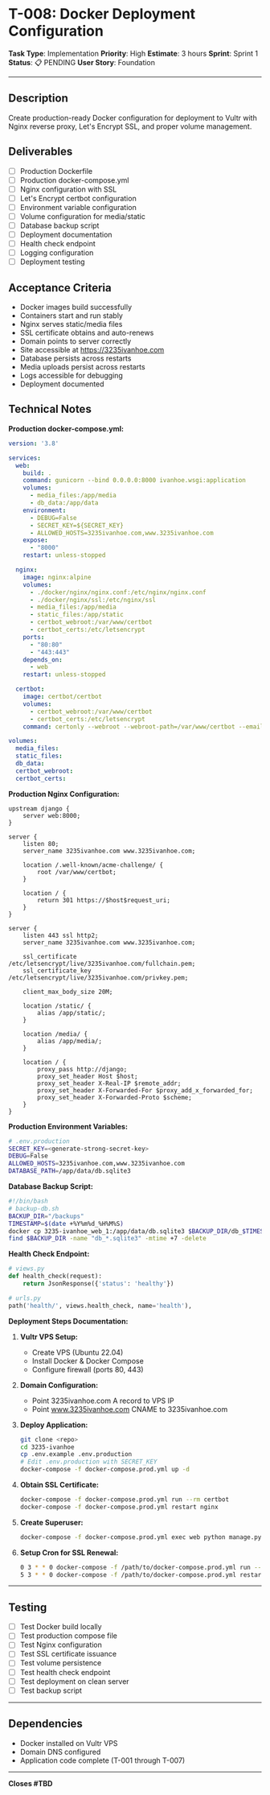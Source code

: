 # T-008: Docker Deployment Configuration

**Task Type**: Implementation
**Priority**: High
**Estimate**: 3 hours
**Sprint**: Sprint 1
**Status**: 📋 PENDING
**User Story**: Foundation

---

## Description

Create production-ready Docker configuration for deployment to Vultr with Nginx reverse proxy, Let's Encrypt SSL, and proper volume management.

## Deliverables

- [ ] Production Dockerfile
- [ ] Production docker-compose.yml
- [ ] Nginx configuration with SSL
- [ ] Let's Encrypt certbot configuration
- [ ] Environment variable configuration
- [ ] Volume configuration for media/static
- [ ] Database backup script
- [ ] Deployment documentation
- [ ] Health check endpoint
- [ ] Logging configuration
- [ ] Deployment testing

## Acceptance Criteria

- Docker images build successfully
- Containers start and run stably
- Nginx serves static/media files
- SSL certificate obtains and auto-renews
- Domain points to server correctly
- Site accessible at https://3235ivanhoe.com
- Database persists across restarts
- Media uploads persist across restarts
- Logs accessible for debugging
- Deployment documented

## Technical Notes

**Production docker-compose.yml:**
```yaml
version: '3.8'

services:
  web:
    build: .
    command: gunicorn --bind 0.0.0.0:8000 ivanhoe.wsgi:application
    volumes:
      - media_files:/app/media
      - db_data:/app/data
    environment:
      - DEBUG=False
      - SECRET_KEY=${SECRET_KEY}
      - ALLOWED_HOSTS=3235ivanhoe.com,www.3235ivanhoe.com
    expose:
      - "8000"
    restart: unless-stopped

  nginx:
    image: nginx:alpine
    volumes:
      - ./docker/nginx/nginx.conf:/etc/nginx/nginx.conf
      - ./docker/nginx/ssl:/etc/nginx/ssl
      - media_files:/app/media
      - static_files:/app/static
      - certbot_webroot:/var/www/certbot
      - certbot_certs:/etc/letsencrypt
    ports:
      - "80:80"
      - "443:443"
    depends_on:
      - web
    restart: unless-stopped

  certbot:
    image: certbot/certbot
    volumes:
      - certbot_webroot:/var/www/certbot
      - certbot_certs:/etc/letsencrypt
    command: certonly --webroot --webroot-path=/var/www/certbot --email your@email.com --agree-tos --no-eff-email -d 3235ivanhoe.com -d www.3235ivanhoe.com

volumes:
  media_files:
  static_files:
  db_data:
  certbot_webroot:
  certbot_certs:
```

**Production Nginx Configuration:**
```nginx
upstream django {
    server web:8000;
}

server {
    listen 80;
    server_name 3235ivanhoe.com www.3235ivanhoe.com;

    location /.well-known/acme-challenge/ {
        root /var/www/certbot;
    }

    location / {
        return 301 https://$host$request_uri;
    }
}

server {
    listen 443 ssl http2;
    server_name 3235ivanhoe.com www.3235ivanhoe.com;

    ssl_certificate /etc/letsencrypt/live/3235ivanhoe.com/fullchain.pem;
    ssl_certificate_key /etc/letsencrypt/live/3235ivanhoe.com/privkey.pem;

    client_max_body_size 20M;

    location /static/ {
        alias /app/static/;
    }

    location /media/ {
        alias /app/media/;
    }

    location / {
        proxy_pass http://django;
        proxy_set_header Host $host;
        proxy_set_header X-Real-IP $remote_addr;
        proxy_set_header X-Forwarded-For $proxy_add_x_forwarded_for;
        proxy_set_header X-Forwarded-Proto $scheme;
    }
}
```

**Production Environment Variables:**
```bash
# .env.production
SECRET_KEY=<generate-strong-secret-key>
DEBUG=False
ALLOWED_HOSTS=3235ivanhoe.com,www.3235ivanhoe.com
DATABASE_PATH=/app/data/db.sqlite3
```

**Database Backup Script:**
```bash
#!/bin/bash
# backup-db.sh
BACKUP_DIR="/backups"
TIMESTAMP=$(date +%Y%m%d_%H%M%S)
docker cp 3235-ivanhoe_web_1:/app/data/db.sqlite3 $BACKUP_DIR/db_$TIMESTAMP.sqlite3
find $BACKUP_DIR -name "db_*.sqlite3" -mtime +7 -delete
```

**Health Check Endpoint:**
```python
# views.py
def health_check(request):
    return JsonResponse({'status': 'healthy'})

# urls.py
path('health/', views.health_check, name='health'),
```

**Deployment Steps Documentation:**

1. **Vultr VPS Setup:**
   - Create VPS (Ubuntu 22.04)
   - Install Docker & Docker Compose
   - Configure firewall (ports 80, 443)

2. **Domain Configuration:**
   - Point 3235ivanhoe.com A record to VPS IP
   - Point www.3235ivanhoe.com CNAME to 3235ivanhoe.com

3. **Deploy Application:**
   ```bash
   git clone <repo>
   cd 3235-ivanhoe
   cp .env.example .env.production
   # Edit .env.production with SECRET_KEY
   docker-compose -f docker-compose.prod.yml up -d
   ```

4. **Obtain SSL Certificate:**
   ```bash
   docker-compose -f docker-compose.prod.yml run --rm certbot
   docker-compose -f docker-compose.prod.yml restart nginx
   ```

5. **Create Superuser:**
   ```bash
   docker-compose -f docker-compose.prod.yml exec web python manage.py createsuperuser
   ```

6. **Setup Cron for SSL Renewal:**
   ```bash
   0 3 * * 0 docker-compose -f /path/to/docker-compose.prod.yml run --rm certbot renew
   5 3 * * 0 docker-compose -f /path/to/docker-compose.prod.yml restart nginx
   ```

---

## Testing

- [ ] Test Docker build locally
- [ ] Test production compose file
- [ ] Test Nginx configuration
- [ ] Test SSL certificate issuance
- [ ] Test volume persistence
- [ ] Test health check endpoint
- [ ] Test deployment on clean server
- [ ] Test backup script

---

## Dependencies

- Docker installed on Vultr VPS
- Domain DNS configured
- Application code complete (T-001 through T-007)

---

**Closes #TBD**

